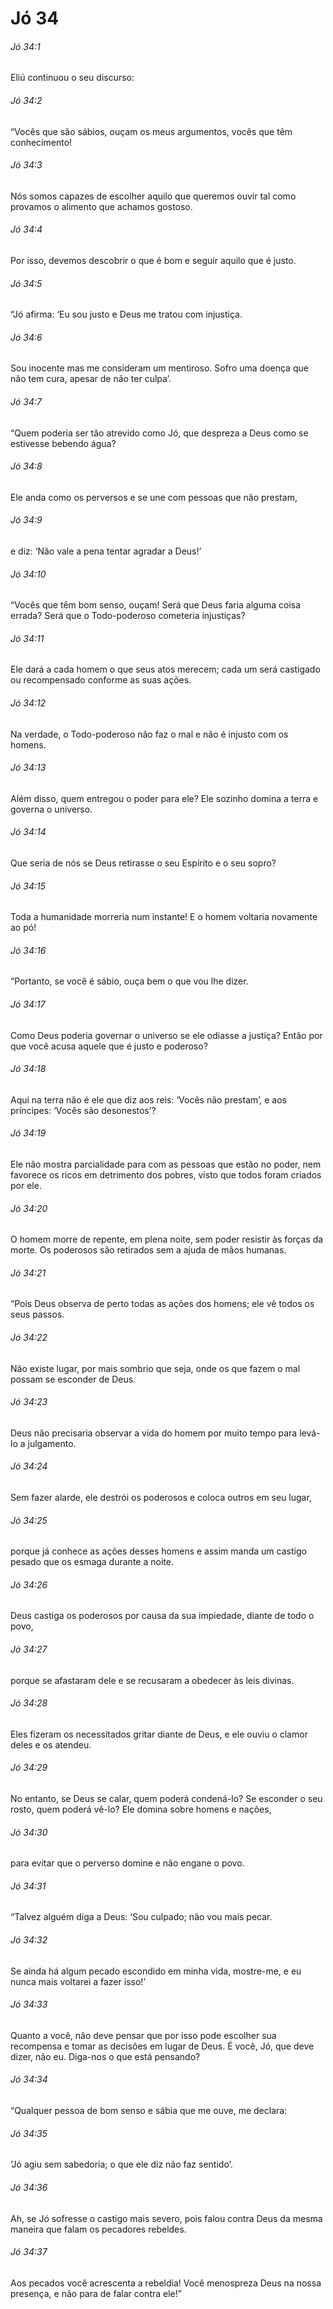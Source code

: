 # Jó 34

###### Jó 34:1

Eliú continuou o seu discurso:

###### Jó 34:2

“Vocês que são sábios, ouçam os meus argumentos, vocês que têm conhecimento!

###### Jó 34:3

Nós somos capazes de escolher aquilo que queremos ouvir tal como provamos o alimento que achamos gostoso.

###### Jó 34:4

Por isso, devemos descobrir o que é bom e seguir aquilo que é justo.

###### Jó 34:5

“Jó afirma: ‘Eu sou justo e Deus me tratou com injustiça.

###### Jó 34:6

Sou inocente mas me consideram um mentiroso. Sofro uma doença que não tem cura, apesar de não ter culpa’.

###### Jó 34:7

“Quem poderia ser tão atrevido como Jó, que despreza a Deus como se estivesse bebendo água?

###### Jó 34:8

Ele anda como os perversos e se une com pessoas que não prestam,

###### Jó 34:9

e diz: ‘Não vale a pena tentar agradar a Deus!’

###### Jó 34:10

“Vocês que têm bom senso, ouçam! Será que Deus faria alguma coisa errada? Será que o Todo-poderoso cometeria injustiças?

###### Jó 34:11

Ele dará a cada homem o que seus atos merecem; cada um será castigado ou recompensado conforme as suas ações.

###### Jó 34:12

Na verdade, o Todo-poderoso não faz o mal e não é injusto com os homens.

###### Jó 34:13

Além disso, quem entregou o poder para ele? Ele sozinho domina a terra e governa o universo.

###### Jó 34:14

Que seria de nós se Deus retirasse o seu Espírito e o seu sopro?

###### Jó 34:15

Toda a humanidade morreria num instante! E o homem voltaria novamente ao pó!

###### Jó 34:16

“Portanto, se você é sábio, ouça bem o que vou lhe dizer.

###### Jó 34:17

Como Deus poderia governar o universo se ele odiasse a justiça? Então por que você acusa aquele que é justo e poderoso?

###### Jó 34:18

Aqui na terra não é ele que diz aos reis: ‘Vocês não prestam’, e aos príncipes: ‘Vocês são desonestos’?

###### Jó 34:19

Ele não mostra parcialidade para com as pessoas que estão no poder, nem favorece os ricos em detrimento dos pobres, visto que todos foram criados por ele.

###### Jó 34:20

O homem morre de repente, em plena noite, sem poder resistir às forças da morte. Os poderosos são retirados sem a ajuda de mãos humanas.

###### Jó 34:21

“Pois Deus observa de perto todas as ações dos homens; ele vê todos os seus passos.

###### Jó 34:22

Não existe lugar, por mais sombrio que seja, onde os que fazem o mal possam se esconder de Deus.

###### Jó 34:23

Deus não precisaria observar a vida do homem por muito tempo para levá-lo a julgamento.

###### Jó 34:24

Sem fazer alarde, ele destrói os poderosos e coloca outros em seu lugar,

###### Jó 34:25

porque já conhece as ações desses homens e assim manda um castigo pesado que os esmaga durante a noite.

###### Jó 34:26

Deus castiga os poderosos por causa da sua impiedade, diante de todo o povo,

###### Jó 34:27

porque se afastaram dele e se recusaram a obedecer às leis divinas.

###### Jó 34:28

Eles fizeram os necessitados gritar diante de Deus, e ele ouviu o clamor deles e os atendeu.

###### Jó 34:29

No entanto, se Deus se calar, quem poderá condená-lo? Se esconder o seu rosto, quem poderá vê-lo? Ele domina sobre homens e nações,

###### Jó 34:30

para evitar que o perverso domine e não engane o povo.

###### Jó 34:31

“Talvez alguém diga a Deus: ‘Sou culpado; não vou mais pecar.

###### Jó 34:32

Se ainda há algum pecado escondido em minha vida, mostre-me, e eu nunca mais voltarei a fazer isso!’

###### Jó 34:33

Quanto a você, não deve pensar que por isso pode escolher sua recompensa e tomar as decisões em lugar de Deus. É você, Jó, que deve dizer, não eu. Diga-nos o que está pensando?

###### Jó 34:34

“Qualquer pessoa de bom senso e sábia que me ouve, me declara:

###### Jó 34:35

‘Jó agiu sem sabedoria; o que ele diz não faz sentido’.

###### Jó 34:36

Ah, se Jó sofresse o castigo mais severo, pois falou contra Deus da mesma maneira que falam os pecadores rebeldes.

###### Jó 34:37

Aos pecados você acrescenta a rebeldia! Você menospreza Deus na nossa presença, e não para de falar contra ele!”

